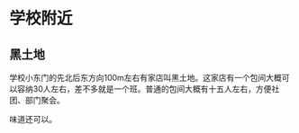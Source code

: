 # 学校附近

## 黑土地
学校小东门的先北后东方向100m左右有家店叫黑土地。这家店有一个包间大概可以容纳30人左右，差不多就是一个班。普通的包间大概有十五人左右，方便社团、部门聚会。

味道还可以。


